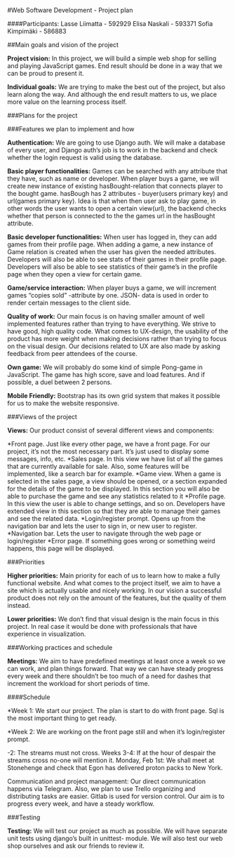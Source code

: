 #Web Software Development - Project plan
 
####Participants:
Lasse Liimatta - 592929
Elisa Naskali - 593371
Sofia Kimpimäki - 586883
 


##Main goals and vision of the project

**Project vision:** In this project, we will build a simple web shop for selling and playing JavaScript games. End result should be done in a way that we can be proud to present it.

**Individual goals:** We are trying to make the best out of the project, but also learn along the way. And although the end result matters to us, we place more value on the learning process itself. 


###Plans for the project
 
 
###Features we plan to implement and how
 
**Authentication:** We are going to use Django auth. We will make a database of every user, and Django auth’s job is to work in the backend and check whether the login request is valid using the database.
 
**Basic player functionalities:** Games can be searched with any attribute that they have, such as name or developer.
When player buys a game, we will create new instance of existing hasBought-relation that connects player to the bought game. hasBough has 2 attributes - buyer(users primary key) and url(games primary key). Idea is that when then user ask to play game, in other words the user wants to open a certain view(url), the backend checks whether that person is connected to the the games url in the hasBought attribute.
 
**Basic developer functionalities:** When user has logged in, they can add games from their profile page. When adding a game, a new instance of Game relation is created when the user has given the needed attributes. Developers will also be able to see stats of their games in their profile page. Developers will also be able to see statistics of their game’s in the profile page when they open a view for certain game.
 
**Game/service interaction:** When player buys a game, we will increment games “copies sold” -attribute by one. JSON- data is used in order to render certain messages to the client side.
 
**Quality of work:** Our main focus is on having smaller amount of well implemented features rather than trying to have everything. We strive to have good, high quality code. What comes to UX-design, the usability of the product has more weight when making decisions rather than trying to focus on the visual design. Our decisions related to UX are also made by asking feedback from peer attendees of the course.
 
 
**Own game:** We will probably do some kind of simple Pong-game in JavaScript. The game has high score, save and load features. And if possible, a duel between 2 persons.
 
**Mobile Friendly:** Bootstrap has its own grid system that makes it possible for us to make the website responsive.


###Views of the project
 
**Views:** Our product consist of several different views and components:
 
*Front page. Just like every other page, we have a front page. For our project, it’s not the most necessary part. It’s just used to display some messages, info, etc.
*Sales page. In this view we have list of all the games that are currently available for sale. Also, some features will be implemented, like a search bar for example.
*Game view. When a game is selected in the sales page, a view should be opened, or a section expanded for the details of the game to be displayed. In this section you will also be able to purchase the game and see any statistics related to it
*Profile page. In this view the user is able to change settings, and so on. Developers have extended view in this section so that they are able to manage their games and see the related data.
*Login/register prompt. Opens up from the navigation bar and lets the user to sign in, or new user to register.
*Navigation bar. Lets the user to navigate through the web page or login/register
*Error page. If something goes wrong or something weird happens, this page will be displayed.
 
 
###Priorities
 
**Higher priorities:** Main priority for each of us to learn how to make a fully functional website. And what comes to the project itself, we aim to have a site which is actually usable and nicely working. In our vision a successful product does not rely on the amount of the features, but the quality of them instead.
 
**Lower priorities:** We don’t find that visual design is the main focus in this project. In real case it would be done with professionals that have experience in visualization.


###Working practices and schedule
 
 
**Meetings:** We aim to have predefined meetings at least once a week so we can work, and plan things forward. That way we can have steady progress every week and there shouldn’t be too much of a need for dashes that increment the workload for short periods of time.
 
####Schedule
 
*Week 1: We start our project. The plan is start to do with front page. Sql is the most important thing to get ready.
 
*Week 2: We are working on the front page still and when it’s login/register prompt. 
 
-2: The streams must not cross.
Weeks 3-4: If at the hour of despair the streams cross
no-one will mention it.
Monday, Feb 1st: We shall meet at Stonehenge and check that
Egon has delivered proton packs to New York.
 
Communication and project management: Our direct communication happens via Telegram. Also, we plan to use Trello organizing and distributing tasks are easier. Gitlab is used for version control.
Our aim is to progress every week, and have a steady workflow.


###Testing

**Testing:** We will test our project as much as possible. We will have separate unit tests using django’s built in unittest- module. We will also test our web shop ourselves and ask our friends to review it. 








